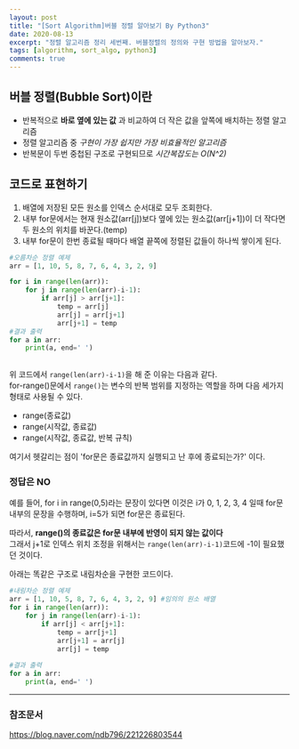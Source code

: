```yaml
---
layout: post
title: "[Sort Algorithm]버블 정렬 알아보기 By Python3"
date: 2020-08-13
excerpt: "정렬 알고리즘 정리 세번째. 버블정렬의 정의와 구현 방법을 알아보자."
tags: [algorithm, sort_algo, python3]
comments: true
---
```


## 버블 정렬(Bubble Sort)이란
+ 반복적으로 __바로 옆에 있는 값__ 과 비교하여 더 작은 값을 앞쪽에 배치하는 정렬 알고리즘
+ 정렬 알고리즘 중 _구현이 가장 쉽지만 가장 비효율적인 알고리즘_
+ 반복문이 두번 중첩된 구조로 구현되므로 _시간복잡도는 O(N^2)_

## 코드로 표현하기
1. 배열에 저장된 모든 원소를 인덱스 순서대로 모두 조회한다.
2. 내부 for문에서는 현재 원소값(arr[j])보다 옆에 있는 원소값(arr[j+1])이 더 작다면 두 원소의 위치를 바꾼다.(temp)
3. 내부 for문이 한번 종료될 때마다 배열 끝쪽에 정렬된 값들이 하나씩 쌓이게 된다.



```python
#오름차순 정렬 예제
arr = [1, 10, 5, 8, 7, 6, 4, 3, 2, 9]

for i in range(len(arr)):
    for j in range(len(arr)-i-1):
        if arr[j] > arr[j+1]:
            temp = arr[j]
            arr[j] = arr[j+1]
            arr[j+1] = temp
#결과 출력
for a in arr:
    print(a, end=' ')
        
```

위 코드에서 `range(len(arr)-i-1)`을 해 준 이유는 다음과 같다.  
for-range()문에서 `range()`는 변수의 반복 범위를 지정하는 역할을 하며 다음 세가지 형태로 사용될 수 있다.  

+ range(종료값)
+ range(시작값, 종료값)
+ range(시작값, 종료값, 반복 규칙)

여기서 헷갈리는 점이 'for문은 종료값까지 실행되고 난 후에 종료되는가?' 이다.  
### 정답은 __NO__  
예를 들어, for i in range(0,5)라는 문장이 있다면 이것은 i가 0, 1, 2, 3, 4 일때 for문 내부의 문장을 수행하며, i=5가 되면 for문은 종료된다.  

따라서, __range()의 종료값은 for문 내부에 반영이 되지 않는 값이다__  
그래서 j+1로 인덱스 위치 조정을 위해서는 `range(len(arr)-i-1)`코드에 -1이 필요했던 것이다.


아래는 똑같은 구조로 내림차순을 구현한 코드이다. 

```python
#내림차순 정렬 예제
arr = [1, 10, 5, 8, 7, 6, 4, 3, 2, 9] #임의의 원소 배열
for i in range(len(arr)):
    for j in range(len(arr)-i-1):
        if arr[j] < arr[j+1]:
            temp = arr[j+1]
            arr[j+1] = arr[j]
            arr[j] = temp
    
#결과 출력
for a in arr:
    print(a, end=' ') 

```
---

### 참조문서 
<https://blog.naver.com/ndb796/221226803544>